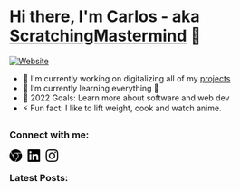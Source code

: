 # Hi there, I'm Carlos - aka [ScratchingMastermind][website] 👋

[![Website](https://img.shields.io/website?label=passivetechie.com&style=for-the-badge&url=https%3A%2F%2Fpassivetechie.com)](https://passivetechie.com/)

- 🔭 I'm currently working on digitalizing all of my [projects][website1]
- 🌱 I’m currently learning everything 🤣
- 🥅 2022 Goals: Learn more about software and web dev
- ⚡ Fun fact: I like to lift weight, cook and watch anime.

### Connect with me:

[<img align="left" alt="Website" width="22px" src="./images/google_chrome.svg" style="padding-right:10px;" />][website]
[<img align="left" alt="LinkedIn" width="22px" src="./images/linkedin.svg" style="padding-right:10px;"/>][linkedin]
[<img align="left" alt="Instagram" width="22px" src="./images/instagram.svg" style="padding-right:10px;"/>][instagram]
<br/>

### Latest Posts:

<!-- BLOG-POST-LIST:START -->

<!-- BLOG-POST-LIST:END -->

<!-- Definitions -->

[website]: https://passivetechie.com/
[website1]: https://passivetechie.com/projects/
[linkedin]: https://linkedin.com/in/jcarlosbernardo
[instagram]: https://instagram.com/scratchin_mastermind
